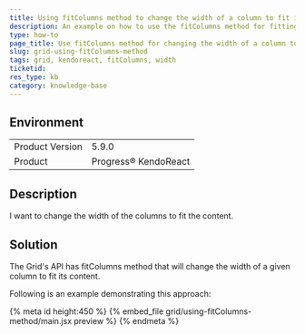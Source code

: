 ```yaml
---
title: Using fitColumns method to change the width of a column to fit its content
description: An example on how to use the fitColumns method for fitting content in a column - KendoReact Grid.
type: how-to
page_title: Use fitColumns method for changing the width of a column to fit its content - KendoReact Grid
slug: grid-using-fitColumns-method
tags: grid, kendoreact, fitColumns, width
ticketid: 
res_type: kb
category: knowledge-base
---
```


## Environment

<table>
    <tbody>
	    <tr>
	    	<td>Product Version</td>
	    	<td>5.9.0</td>
	    </tr>
	    <tr>
	    	<td>Product</td>
	    	<td>Progress® KendoReact</td>
	    </tr>
    </tbody>
</table>


## Description

I want to change the width of the columns to fit the content.

## Solution

The Grid's API has fitColumns method that will change the width of a given column to fit its content. 

Following is an example demonstrating this approach:
 

{% meta id height:450 %}
{% embed_file grid/using-fitColumns-method/main.jsx preview %}
{% endmeta %}
